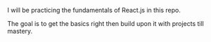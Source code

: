 I will be practicing the fundamentals of React.js in this repo.

The goal is to get the basics right then build upon it with projects till mastery.
